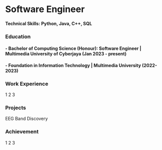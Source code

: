 # Software Engineer

#### Technical Skills: Python, Java, C++, SQL

### Education
#### - Bachelor of Computing Science (Honour): Software Engineer | Multimedia University of Cyberjaya (Jan 2023 - present)
#### - Foundation in Information Technology | Multimedia University (2022-2023)

### Work Experience
1
2
3

### Projects
EEG Band Discovery


### Achievement
1
2
3

